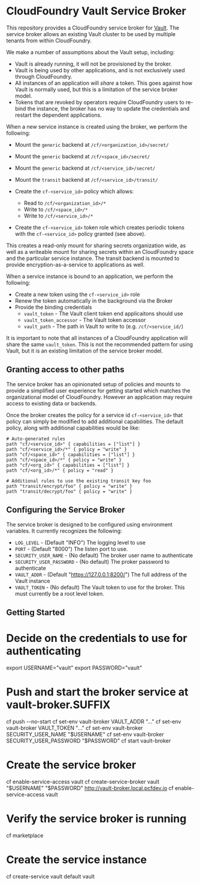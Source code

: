 # CloudFoundry Vault Service Broker

This repository provides a CloudFoundry service broker for [Vault](https://vaultproject.io).
The service broker allows an existing Vault cluster to be used by multiple tenants
from within CloudFoundry.

We make a number of assumptions about the Vault setup, including:

* Vault is already running, it will not be provisioned by the broker.
* Vault is being used by other applications, and is not exclusively used through CloudFoundry.
* All instances of an application will _share_ a token. This goes against how
  Vault is normally used, but this is a limitation of the service broker model.
* Tokens that are revoked by operators require CloudFoundry users to re-bind the instance,
  the broker has no way to update the credentials and restart the dependent applications.

When a new service instance is created using the broker, we perform the following:

* Mount the `generic` backend at `/cf/<organization_id>/secret/`
* Mount the `generic` backend at `/cf/<space_id>/secret/`
* Mount the `generic` backend at `/cf/<service_id>/secret/`
* Mount the `transit` backend at `/cf/<service_id>/transit/`

* Create the `cf-<service_id>` policy which allows:
    * Read to `/cf/<organization_id>/*`
    * Write to `/cf/<space_id>/*`
    * Write to `/cf/<service_id>/*`

* Create the `cf-<service_id>` token role which creates periodic tokens with
  the `cf-<service_id>` policy granted (see above).

This creates a read-only mount for sharing secrets organization wide,
as well as a writeable mount for sharing secrets within an CloudFoundry space
and the particular service instance. The transit backend is mounted to provide
encryption-as-a-service to applications as well.

When a service instance is bound to an application, we perform the following:

* Create a new token using the `cf-<service_id>` role
* Renew the token automatically in the background via the Broker
* Provide the binding credentials
    * `vault_token` - The Vault client token end applicaitons should use
    * `vault_token_accessor` - The Vault token accessor
    * `vault_path` - The path in Vault to write to (e.g. `/cf/<service_id/`)

It is important to note that all instances of a CloudFoundry application
will share the same `vault_token`. This is not the recommended pattern for
using Vault, but it is an existing limitation of the service broker model.

## Granting access to other paths

The service broker has an opinionated setup of policies and mounts to provide
a simplified user experience for getting started which matches the organizational
model of CloudFoundry. However an application may require access to existing
data or backends.

Once the broker creates the policy for a service id `cf-<service_id>` that
policy can simply be modified to add additional capabilities. The default
policy, along with additional capabilities would be like:

```hcl
# Auto-generated rules
path "cf/<service_id>" { capabilities = ["list"] }
path "cf/<service_id>/*" { policy = "write" }
path "cf/<space_id>" { capabilities = ["list"] }
path "cf/<space_id>/*" { policy = "write" }
path "cf/<org_id>" { capabilities = ["list"] }
path "cf/<org_id>/*" { policy = "read" }

# Additional rules to use the existing transit key foo
path "transit/encrypt/foo" { policy = "write" }
path "transit/decrypt/foo" { policy = "write" }
```

## Configuring the Service Broker

The service broker is designed to be configured using environment variables.
It currently recognizes the following:

* `LOG_LEVEL` - (Default "INFO") The logging level to use
* `PORT` - (Default "8000") The listen port to use.
* `SECURITY_USER_NAME` - (No default) The broker user name to authenticate
* `SECURITY_USER_PASSWORD` - (No default) The proker password to authenticate
* `VAULT_ADDR` - (Default "https://127.0.0.1:8200/") The full address of the Vault instance
* `VAULT_TOKEN` - (No default) The Vault token to use for the broker. This must currently
  be a root level token.

## Getting Started

# Decide on the credentials to use for authenticating
export USERNAME="vault"
export PASSWORD="vault"

# Push and start the broker service at vault-broker.SUFFIX
cf push --no-start
cf set-env vault-broker VAULT_ADDR "..."
cf set-env vault-broker VAULT_TOKEN "..."
cf set-env vault-broker SECURITY_USER_NAME "$USERNAME"
cf set-env vault-broker SECURITY_USER_PASSWORD "$PASSWORD"
cf start vault-broker

# Create the service broker
cf enable-service-access vault
cf create-service-broker vault "$USERNAME" "$PASSWORD" http://vault-broker.local.pcfdev.io
cf enable-service-access vault

# Verify the service broker is running
cf marketplace

# Create the service instance
cf create-service vault default vault
